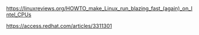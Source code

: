 

https://linuxreviews.org/HOWTO_make_Linux_run_blazing_fast_(again)_on_Intel_CPUs

https://access.redhat.com/articles/3311301
